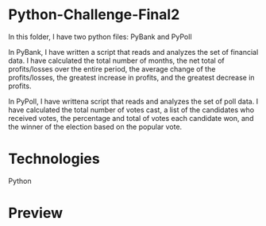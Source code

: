 # Python-Challenge-Final2
In this folder, I have two python files: PyBank and PyPoll

In PyBank, I have written a script that reads and analyzes the set of financial data. I have calculated the total number of months, the net total of profits/losses over the entire period, the average change of the profits/losses, the greatest increase in profits, and the greatest decrease in profits. 

In PyPoll, I have writtena script that reads and analyzes the set of poll data. I have calculated the total number of votes cast, a list of the candidates who received votes, the percentage and total of votes each candidate won, and the winner of the election based on the popular vote. 

# Technologies
Python 

# Preview
